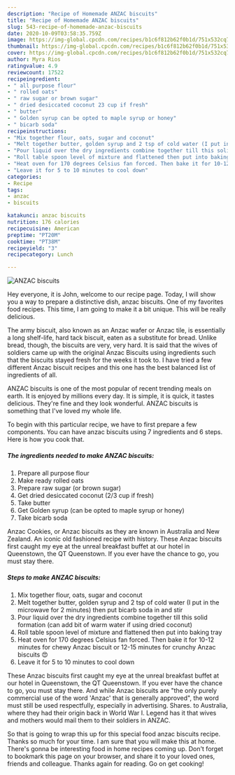 ```yaml
---
description: "Recipe of Homemade ANZAC biscuits"
title: "Recipe of Homemade ANZAC biscuits"
slug: 543-recipe-of-homemade-anzac-biscuits
date: 2020-10-09T03:58:35.759Z
image: https://img-global.cpcdn.com/recipes/b1c6f812b62f0b1d/751x532cq70/anzac-biscuits-recipe-main-photo.jpg
thumbnail: https://img-global.cpcdn.com/recipes/b1c6f812b62f0b1d/751x532cq70/anzac-biscuits-recipe-main-photo.jpg
cover: https://img-global.cpcdn.com/recipes/b1c6f812b62f0b1d/751x532cq70/anzac-biscuits-recipe-main-photo.jpg
author: Myra Rios
ratingvalue: 4.9
reviewcount: 17522
recipeingredient:
- " all purpose flour"
- " rolled oats"
- " raw sugar or brown sugar"
- " dried desiccated coconut 23 cup if fresh"
- " butter"
- " Golden syrup can be opted to maple syrup or honey"
- " bicarb soda"
recipeinstructions:
- "Mix together flour, oats, sugar and coconut"
- "Melt together butter, golden syrup and 2 tsp of cold water (I put in the microwave for 2 minutes) then put bicarb soda in and stir"
- "Pour liquid over the dry ingredients combine together till this solid formation (can add bit of warm water if using dried coconut)"
- "Roll table spoon level of mixture and flattened then put into baking tray"
- "Heat oven for 170 degrees Celsius fan forced. Then bake it for 10-12 minutes for chewy Anzac biscuit or 12-15 minutes for crunchy Anzac biscuits 😍"
- "Leave it for 5 to 10 minutes to cool down"
categories:
- Recipe
tags:
- anzac
- biscuits

katakunci: anzac biscuits 
nutrition: 176 calories
recipecuisine: American
preptime: "PT20M"
cooktime: "PT38M"
recipeyield: "3"
recipecategory: Lunch

---
```



![ANZAC biscuits](https://img-global.cpcdn.com/recipes/b1c6f812b62f0b1d/751x532cq70/anzac-biscuits-recipe-main-photo.jpg)

Hey everyone, it is John, welcome to our recipe page. Today, I will show you a way to prepare a distinctive dish, anzac biscuits. One of my favorites food recipes. This time, I am going to make it a bit unique. This will be really delicious.

The army biscuit, also known as an Anzac wafer or Anzac tile, is essentially a long shelf-life, hard tack biscuit, eaten as a substitute for bread. Unlike bread, though, the biscuits are very, very hard. It is said that the wives of soldiers came up with the original Anzac Biscuits using ingredients such that the biscuits stayed fresh for the weeks it took to. I have tried a few different Anzac biscuit recipes and this one has the best balanced list of ingredients of all.

ANZAC biscuits is one of the most popular of recent trending meals on earth. It is enjoyed by millions every day. It is simple, it is quick, it tastes delicious. They're fine and they look wonderful. ANZAC biscuits is something that I've loved my whole life.


To begin with this particular recipe, we have to first prepare a few components. You can have anzac biscuits using 7 ingredients and 6 steps. Here is how you cook that.

<!--inarticleads1-->

##### The ingredients needed to make ANZAC biscuits:

1. Prepare  all purpose flour
1. Make ready  rolled oats
1. Prepare  raw sugar (or brown sugar)
1. Get  dried desiccated coconut (2/3 cup if fresh)
1. Take  butter
1. Get  Golden syrup (can be opted to maple syrup or honey)
1. Take  bicarb soda


Anzac Cookies, or Anzac biscuits as they are known in Australia and New Zealand. An iconic old fashioned recipe with history. These Anzac biscuits first caught my eye at the unreal breakfast buffet at our hotel in Queenstown, the QT Queenstown. If you ever have the chance to go, you must stay there. 

<!--inarticleads2-->

##### Steps to make ANZAC biscuits:

1. Mix together flour, oats, sugar and coconut
1. Melt together butter, golden syrup and 2 tsp of cold water (I put in the microwave for 2 minutes) then put bicarb soda in and stir
1. Pour liquid over the dry ingredients combine together till this solid formation (can add bit of warm water if using dried coconut)
1. Roll table spoon level of mixture and flattened then put into baking tray
1. Heat oven for 170 degrees Celsius fan forced. Then bake it for 10-12 minutes for chewy Anzac biscuit or 12-15 minutes for crunchy Anzac biscuits 😍
1. Leave it for 5 to 10 minutes to cool down


These Anzac biscuits first caught my eye at the unreal breakfast buffet at our hotel in Queenstown, the QT Queenstown. If you ever have the chance to go, you must stay there. And while Anzac biscuits are &#34;the only purely commercial use of the word &#39;Anzac&#39; that is generally approved&#34;, the word must still be used respectfully, especially in advertising. Shares. to Australia, where they had their origin back in World War I. Legend has it that wives and mothers would mail them to their soldiers in ANZAC. 

So that is going to wrap this up for this special food anzac biscuits recipe. Thanks so much for your time. I am sure that you will make this at home. There's gonna be interesting food in home recipes coming up. Don't forget to bookmark this page on your browser, and share it to your loved ones, friends and colleague. Thanks again for reading. Go on get cooking!
